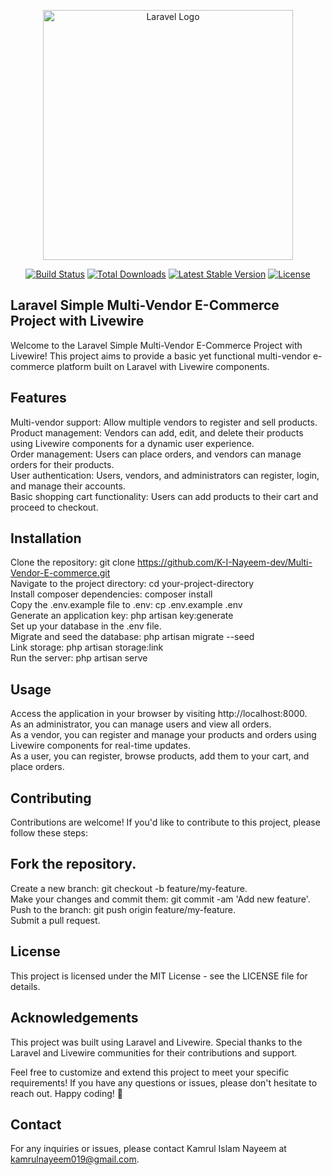 
<p align="center"><a href="https://laravel.com" target="_blank"><img src="https://raw.githubusercontent.com/laravel/art/master/logo-lockup/5%20SVG/2%20CMYK/1%20Full%20Color/laravel-logolockup-cmyk-red.svg" width="400" alt="Laravel Logo"></a></p>

<p align="center">
<a href="https://github.com/laravel/framework/actions"><img src="https://github.com/laravel/framework/workflows/tests/badge.svg" alt="Build Status"></a>
<a href="https://packagist.org/packages/laravel/framework"><img src="https://img.shields.io/packagist/dt/laravel/framework" alt="Total Downloads"></a>
<a href="https://packagist.org/packages/laravel/framework"><img src="https://img.shields.io/packagist/v/laravel/framework" alt="Latest Stable Version"></a>
<a href="https://packagist.org/packages/laravel/framework"><img src="https://img.shields.io/packagist/l/laravel/framework" alt="License"></a>
</p>

## Laravel Simple Multi-Vendor E-Commerce Project with Livewire

Welcome to the Laravel Simple Multi-Vendor E-Commerce Project with Livewire! This project aims to provide a basic yet functional multi-vendor e-commerce platform built on Laravel with Livewire components.

## Features

Multi-vendor support: Allow multiple vendors to register and sell products.
<br>
Product management: Vendors can add, edit, and delete their products using Livewire components for a dynamic user experience.
<br>
Order management: Users can place orders, and vendors can manage orders for their products.
<br>
User authentication: Users, vendors, and administrators can register, login, and manage their accounts.
<br>
Basic shopping cart functionality: Users can add products to their cart and proceed to checkout.

## Installation

Clone the repository: git clone https://github.com/K-I-Nayeem-dev/Multi-Vendor-E-commerce.git
<br>
Navigate to the project directory: cd your-project-directory
<br>
Install composer dependencies: composer install
<br>
Copy the .env.example file to .env: cp .env.example .env
<br>
Generate an application key: php artisan key:generate
<br>
Set up your database in the .env file.
<br>
Migrate and seed the database: php artisan migrate --seed
<br>
Link storage: php artisan storage:link
<br>
Run the server: php artisan serve

## Usage

Access the application in your browser by visiting http://localhost:8000.
<br>
As an administrator, you can manage users and view all orders.
<br>
As a vendor, you can register and manage your products and orders using Livewire components for real-time updates.
<br>
As a user, you can register, browse products, add them to your cart, and place orders.

## Contributing
Contributions are welcome! If you'd like to contribute to this project, please follow these steps:

## Fork the repository.

Create a new branch: git checkout -b feature/my-feature.
<br>
Make your changes and commit them: git commit -am 'Add new feature'.
<br>
Push to the branch: git push origin feature/my-feature.
<br>
Submit a pull request.

## License
This project is licensed under the MIT License - see the LICENSE file for details.

## Acknowledgements

This project was built using Laravel and Livewire. Special thanks to the Laravel and Livewire communities for their contributions and support.

Feel free to customize and extend this project to meet your specific requirements! If you have any questions or issues, please don't hesitate to reach out. Happy coding! 🚀

## Contact
For any inquiries or issues, please contact Kamrul Islam Nayeem at kamrulnayeem019@gmail.com.
